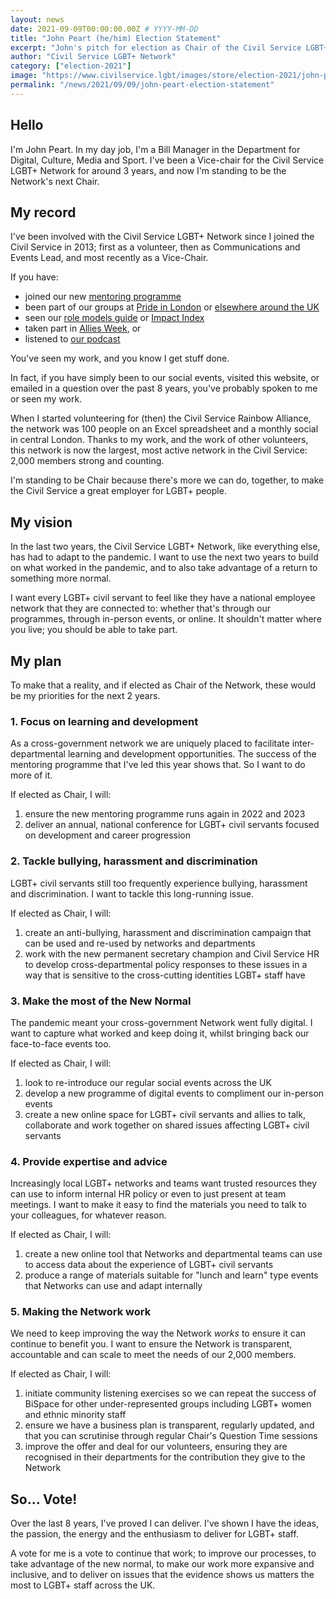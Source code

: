 ```yaml
---
layout: news
date: 2021-09-09T00:00:00.00Z # YYYY-MM-DD 
title: "John Peart (he/him) Election Statement"
excerpt: "John's pitch for election as Chair of the Civil Service LGBT+ Network"
author: "Civil Service LGBT+ Network"
category: ["election-2021"]
image: "https://www.civilservice.lgbt/images/store/election-2021/john-peart.jpeg"
permalink: "/news/2021/09/09/john-peart-election-statement"
---
```



## Hello 

I'm John Peart. In my day job, I'm a Bill Manager in the Department for Digital, Culture, Media and Sport. I've been a Vice-chair for the Civil Service LGBT+ Network for around 3 years, and now I'm standing to be the Network's next Chair.

## My record 

I've been involved with the Civil Service LGBT+ Network since I joined the Civil Service in 2013; first as a volunteer, then as Communications and Events Lead, and most recently as a Vice-Chair. 

If you have:

- joined our new [mentoring programme](https://www.civilservice.lgbt/mentoring)
- been part of our groups at [Pride in London](https://twitter.com/johnpeart/status/1276822514606497792) or [elsewhere around the UK](https://www.civilservice.lgbt/archives/2019/06/01/civil-service-pride-season-starts-now/)
- seen our [role models guide](https://www.civilservice.lgbt/publication/2014/10/01/role-models-inspiring-lgb-people-in-the-civil-service/) or [Impact Index](https://www.civilservice.lgbt/publication/2017/10/30/civil-service-impact-index/)
- taken part in [Allies Week](https://www.civilservice.lgbt/allies-week/), or
- listened to [our podcast](https://www.civilservice.lgbt/podcast/)

You've seen my work, and you know I get stuff done. 

In fact, if you have simply been to our social events, visited this website, or emailed in a question over the past 8 years, you've probably spoken to me or seen my work.

When I started volunteering for (then) the Civil Service Rainbow Alliance, the network was 100 people on an Excel spreadsheet and a monthly social in central London. Thanks to my work, and the work of other volunteers, this network is now the largest, most active network in the Civil Service: 2,000 members strong and counting.

I'm standing to be Chair because there's more we can do, together, to make the Civil Service a great employer for LGBT+ people. 

## My vision 

In the last two years, the Civil Service LGBT+ Network, like everything else, has had to adapt to the pandemic. I want to use the next two years to build on what worked in the pandemic, and to also take advantage of a return to something more normal.

I want every LGBT+ civil servant to feel like they have a national employee network that they are connected to: whether that's through our programmes, through in-person events, or online. It shouldn't matter where you live; you should be able to take part.

## My plan 

To make that a reality, and if elected as Chair of the Network, these would be my priorities for the next 2 years.

### 1. Focus on learning and development 

As a cross-government network we are uniquely placed to facilitate inter-departmental learning and development opportunities. The success of the mentoring programme that I've led this year shows that. So I want to do more of it.

If elected as Chair, I will:

1. ensure the new mentoring programme runs again in 2022 and 2023
2. deliver an annual, national conference for LGBT+ civil servants focused on development and career progression

### 2. Tackle bullying, harassment and discrimination 

LGBT+ civil servants still too frequently experience bullying, harassment and discrimination. I want to tackle this long-running issue. 

If elected as Chair, I will:

1. create an anti-bullying, harassment and discrimination campaign that can be used and re-used by networks and departments
2. work with the new permanent secretary champion and Civil Service HR to develop cross-departmental policy responses to these issues in a way that is sensitive to the cross-cutting identities LGBT+ staff have

### 3. Make the most of the New Normal 

The pandemic meant your cross-government Network went fully digital. I want to capture what worked and keep doing it, whilst bringing back our face-to-face events too.

If elected as Chair, I will:

1. look to re-introduce our regular social events across the UK
2. develop a new programme of digital events to compliment our in-person events
3. create a new online space for LGBT+ civil servants and allies to talk, collaborate and work together on shared issues affecting LGBT+ civil servants

### 4. Provide expertise and advice 

Increasingly local LGBT+ networks and teams want trusted resources they can use to inform internal HR policy or even to just present at team meetings. I want to make it easy to find the materials you need to talk to your colleagues, for whatever reason.

If elected as Chair, I will:

1. create a new online tool that Networks and departmental teams can use to access data about the experience of LGBT+ civil servants
2. produce a range of materials suitable for "lunch and learn" type events that Networks can use and adapt internally

### 5. Making the Network work 

We need to keep improving the way the Network *works* to ensure it can continue to benefit you. I want to ensure the Network is transparent, accountable and can scale to meet the needs of our 2,000 members.

If elected as Chair, I will: 

1. initiate community listening exercises so we can repeat the success of BiSpace for other under-represented groups including LGBT+ women and ethnic minority staff
2. ensure we have a business plan is transparent, regularly updated, and that you can scrutinise through regular Chair's Question Time sessions
3. improve the offer and deal for our volunteers, ensuring they are recognised in their departments for the contribution they give to the Network

## So... Vote!  

Over the last 8 years, I've proved I can deliver. I've shown I have the ideas, the passion, the energy and the enthusiasm to deliver for LGBT+ staff. 

A vote for me is a vote to continue that work; to improve our processes, to take advantage of the new normal, to make our work more expansive and inclusive, and to deliver on issues that the evidence shows us matters the most to LGBT+ staff across the UK.




